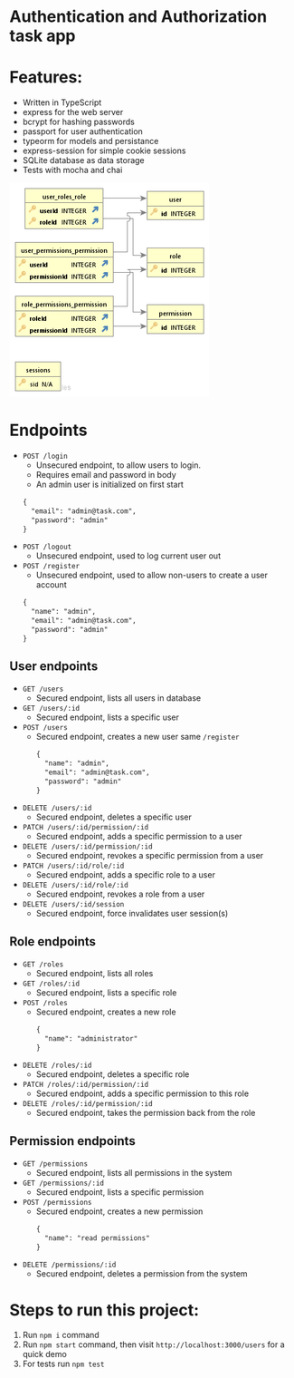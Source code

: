 # Authentication and Authorization task app

# Features:
- Written in TypeScript
- express for the web server
- bcrypt for hashing passwords
- passport for user authentication
- typeorm for models and persistance
- express-session for simple cookie sessions
- SQLite database as data storage
- Tests with mocha and chai

![plot](./auth_erd.png)

# Endpoints
- `POST /login`
  - Unsecured endpoint, to allow users to login.
  - Requires email and password in body
  - An admin user is initialized on first start
  ```
  {
    "email": "admin@task.com",
    "password": "admin"
  }
  ```
- `POST /logout`
  - Unsecured endpoint, used to log current user out
- `POST /register`
  - Unsecured endpoint, used to allow non-users to create a user account
  ```
  {
    "name": "admin",
    "email": "admin@task.com",
    "password": "admin"
  }
  ```
## User endpoints
- `GET /users`
  - Secured endpoint, lists all users in database
- `GET /users/:id`
  - Secured endpoint, lists a specific user
- `POST /users`
  - Secured endpoint, creates a new user same `/register`
    ```
    {
      "name": "admin",
      "email": "admin@task.com",
      "password": "admin"
    }
    ```
- `DELETE /users/:id`
  - Secured endpoint, deletes a specific user
- `PATCH /users/:id/permission/:id`
  - Secured endpoint, adds a specific permission to a user
- `DELETE /users/:id/permission/:id`
  - Secured endpoint, revokes a specific permission from a user
- `PATCH /users/:id/role/:id`
  - Secured endpoint, adds a specific role to a user
- `DELETE /users/:id/role/:id`
  - Secured endpoint, revokes a role from a user
- `DELETE /users/:id/session`
  - Secured endpoint, force invalidates user session(s)
## Role endpoints
- `GET /roles`
  - Secured endpoint, lists all roles
- `GET /roles/:id`
  - Secured endpoint, lists a specific role
- `POST /roles`
  - Secured endpoint, creates a new role
    ```
    {
      "name": "administrator"
    }
    ```
- `DELETE /roles/:id`
  - Secured endpoint, deletes a specific role
- `PATCH /roles/:id/permission/:id`
  - Secured endpoint, adds a specific permission to this role
- `DELETE /roles/:id/permission/:id`
  - Secured endpoint, takes the permission back from the role
## Permission endpoints
- `GET /permissions`
  - Secured endpoint, lists all permissions in the system
- `GET /permissions/:id`
  - Secured endpoint, lists a specific permission
- `POST /permissions`
  - Secured endpoint, creates a new permission
    ```
    {
      "name": "read permissions"
    }
    ```
- `DELETE /permissions/:id`
  - Secured endpoint, deletes a permission from the system

# Steps to run this project:

1. Run `npm i` command
2. Run `npm start` command, then visit `http://localhost:3000/users` for a quick demo
3. For tests run `npm test`
